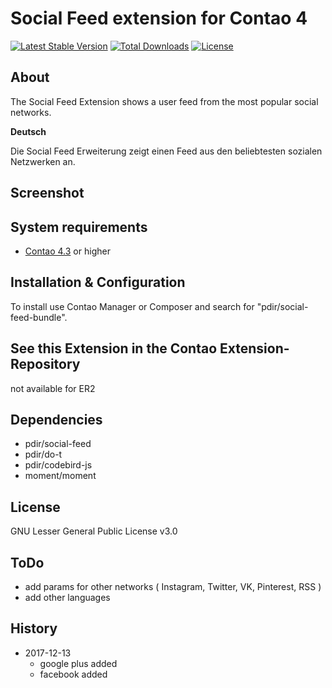 Social Feed extension for Contao 4
============================================================

[![Latest Stable Version](https://poser.pugx.org/pdir/social-feed-bundle/v/stable)](https://packagist.org/packages/pdir/mobilede-bundle)
[![Total Downloads](https://poser.pugx.org/pdir/social-feed-bundle/downloads)](https://packagist.org/packages/pdir/mobilede-bundle)
[![License](https://poser.pugx.org/pdir/social-feed-bundle/license)](https://packagist.org/packages/pdir/mobilede-bundle)

About
-----

The Social Feed Extension shows a user feed from the most popular social networks.

**Deutsch**

Die Social Feed Erweiterung zeigt einen Feed aus den beliebtesten sozialen Netzwerken an.


Screenshot
-----------


System requirements
-------------------

* [Contao 4.3](https://github.com/contao/contao-bundle) or higher

Installation & Configuration
----------------------------

To install use Contao Manager or Composer and search for "pdir/social-feed-bundle".

See this Extension in the Contao Extension-Repository
---------------
not available for ER2

Dependencies
------------

- pdir/social-feed
- pdir/do-t
- pdir/codebird-js
- moment/moment

License
-------
GNU Lesser General Public License v3.0

ToDo
---------------
- add params for other networks ( Instagram, Twitter, VK, Pinterest, RSS )
- add other languages

History
-------

- 2017-12-13
    - google plus added
    - facebook added